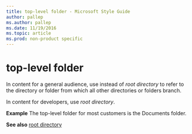 ```yaml
---
title: top-level folder - Microsoft Style Guide
author: pallep
ms.author: pallep
ms.date: 11/19/2016
ms.topic: article
ms.prod: non-product specific
---
```


# top-level folder

In content for a general audience, use instead of *root directory* to refer to the directory or folder from which all other directories or folders branch.

In content for developers, use *root directory*.

**Example** The top-level folder for most customers is the Documents folder.

**See also** [root directory](/style-guide/a-z-word-list-term-collections/r/root-directory)
